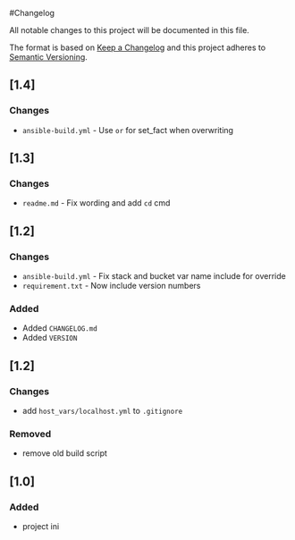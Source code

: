 #Changelog

All notable changes to this project will be documented in this file.

The format is based on [Keep a Changelog](http://keepachangelog.com/en/1.0.0/)
and this project adheres to [Semantic Versioning](http://semver.org/spec/v2.0.0.html).

## [1.4]

### Changes
- `ansible-build.yml` - Use `or` for set_fact when overwriting

## [1.3]

### Changes
- `readme.md` - Fix wording and add `cd` cmd

## [1.2]

### Changes
- `ansible-build.yml` - Fix stack and bucket var name include for override
- `requirement.txt` - Now include version numbers

### Added
- Added `CHANGELOG.md`
- Added `VERSION`

## [1.2]

### Changes
- add `host_vars/localhost.yml` to `.gitignore`

### Removed
- remove old build script


## [1.0]

### Added
- project ini
